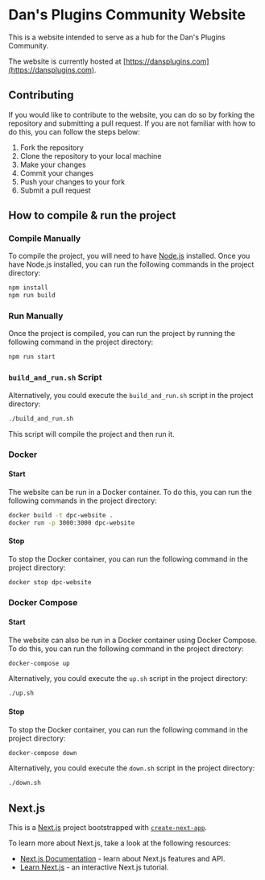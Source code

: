 # Dan's Plugins Community Website
This is a website intended to serve as a hub for the Dan's Plugins Community.

The website is currently hosted at [https://dansplugins.com](https://dansplugins.com).

## Contributing
If you would like to contribute to the website, you can do so by forking the repository and submitting a pull request. If you are not familiar with how to do this, you can follow the steps below:
1. Fork the repository
2. Clone the repository to your local machine
3. Make your changes
4. Commit your changes
5. Push your changes to your fork
6. Submit a pull request

## How to compile & run the project
### Compile Manually
To compile the project, you will need to have [Node.js](https://nodejs.org/en/) installed. Once you have Node.js installed, you can run the following commands in the project directory:

```bash
npm install
npm run build
```

### Run Manually
Once the project is compiled, you can run the project by running the following command in the project directory:

```bash
npm run start
```

### `build_and_run.sh` Script
Alternatively, you could execute the `build_and_run.sh` script in the project directory:

```bash
./build_and_run.sh
```

This script will compile the project and then run it.

### Docker
#### Start
The website can be run in a Docker container. To do this, you can run the following commands in the project directory:

```bash
docker build -t dpc-website .
docker run -p 3000:3000 dpc-website
```

#### Stop
To stop the Docker container, you can run the following command in the project directory:

```bash
docker stop dpc-website
```

### Docker Compose
#### Start
The website can also be run in a Docker container using Docker Compose. To do this, you can run the following command in the project directory:

```bash
docker-compose up
```

Alternatively, you could execute the `up.sh` script in the project directory:

```bash
./up.sh
```

#### Stop
To stop the Docker container, you can run the following command in the project directory:

```bash
docker-compose down
```

Alternatively, you could execute the `down.sh` script in the project directory:

```bash
./down.sh
```

## Next.js
This is a [Next.js](https://nextjs.org/) project bootstrapped with [`create-next-app`](https://github.com/vercel/next.js/tree/canary/packages/create-next-app).

To learn more about Next.js, take a look at the following resources:

- [Next.js Documentation](https://nextjs.org/docs) - learn about Next.js features and API.
- [Learn Next.js](https://nextjs.org/learn) - an interactive Next.js tutorial.
